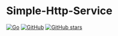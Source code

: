 # Simple-Http-Service
[![Go](https://github.com/snaruto7/simple-http-service/actions/workflows/go.yml/badge.svg)](https://github.com/snaruto7/simple-http-service/actions/workflows/go.yml)
[![GitHub](https://img.shields.io/github/license/snaruto7/simple-http-service?color=blue)](https://github.com/snaruto7/simple-http-service/blob/master/LICENSE) [![GitHub stars](https://img.shields.io/github/stars/snaruto7/simple-http-service)](https://github.com/snaruto7/simple-http-service/stargazers)
